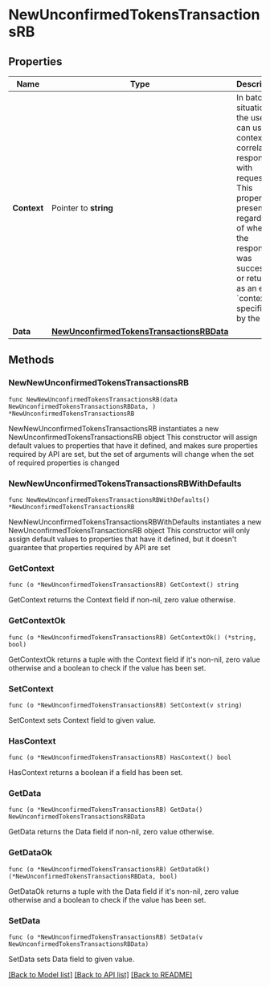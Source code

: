 # NewUnconfirmedTokensTransactionsRB

## Properties

Name | Type | Description | Notes
------------ | ------------- | ------------- | -------------
**Context** | Pointer to **string** | In batch situations the user can use the context to correlate responses with requests. This property is present regardless of whether the response was successful or returned as an error. &#x60;context&#x60; is specified by the user. | [optional] 
**Data** | [**NewUnconfirmedTokensTransactionsRBData**](NewUnconfirmedTokensTransactionsRBData.md) |  | 

## Methods

### NewNewUnconfirmedTokensTransactionsRB

`func NewNewUnconfirmedTokensTransactionsRB(data NewUnconfirmedTokensTransactionsRBData, ) *NewUnconfirmedTokensTransactionsRB`

NewNewUnconfirmedTokensTransactionsRB instantiates a new NewUnconfirmedTokensTransactionsRB object
This constructor will assign default values to properties that have it defined,
and makes sure properties required by API are set, but the set of arguments
will change when the set of required properties is changed

### NewNewUnconfirmedTokensTransactionsRBWithDefaults

`func NewNewUnconfirmedTokensTransactionsRBWithDefaults() *NewUnconfirmedTokensTransactionsRB`

NewNewUnconfirmedTokensTransactionsRBWithDefaults instantiates a new NewUnconfirmedTokensTransactionsRB object
This constructor will only assign default values to properties that have it defined,
but it doesn't guarantee that properties required by API are set

### GetContext

`func (o *NewUnconfirmedTokensTransactionsRB) GetContext() string`

GetContext returns the Context field if non-nil, zero value otherwise.

### GetContextOk

`func (o *NewUnconfirmedTokensTransactionsRB) GetContextOk() (*string, bool)`

GetContextOk returns a tuple with the Context field if it's non-nil, zero value otherwise
and a boolean to check if the value has been set.

### SetContext

`func (o *NewUnconfirmedTokensTransactionsRB) SetContext(v string)`

SetContext sets Context field to given value.

### HasContext

`func (o *NewUnconfirmedTokensTransactionsRB) HasContext() bool`

HasContext returns a boolean if a field has been set.

### GetData

`func (o *NewUnconfirmedTokensTransactionsRB) GetData() NewUnconfirmedTokensTransactionsRBData`

GetData returns the Data field if non-nil, zero value otherwise.

### GetDataOk

`func (o *NewUnconfirmedTokensTransactionsRB) GetDataOk() (*NewUnconfirmedTokensTransactionsRBData, bool)`

GetDataOk returns a tuple with the Data field if it's non-nil, zero value otherwise
and a boolean to check if the value has been set.

### SetData

`func (o *NewUnconfirmedTokensTransactionsRB) SetData(v NewUnconfirmedTokensTransactionsRBData)`

SetData sets Data field to given value.



[[Back to Model list]](../README.md#documentation-for-models) [[Back to API list]](../README.md#documentation-for-api-endpoints) [[Back to README]](../README.md)


